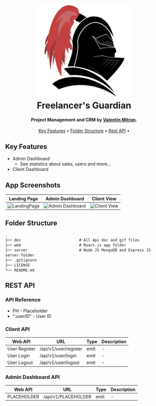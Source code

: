 <h1 align="center">
  <br>
<img src="https://github.com/ValentinMitran/FreelancersGuardian/blob/master/logo.png" alt="Freelancer's Guardian" width="300">
  <br>
Freelancer's Guardian
  <br>
</h1>

<h4 align="center">Project Management and CRM by <a href="https://www.linkedin.com/in/valentinmitran/" target="_blank">Valentin Mitran</a>.</h4>

<p align="center">
  <a href="#key-features">Key Features</a> •
  <a href="#folder-structure">Folder Structure</a> •
  <a href="#rest-api">Rest API</a> •
</p>

## Key Features

- Admin Dashboard
  - See statistics about sales, users and more...
- Client Dashboard
  


## App Screenshots

Landing Page         |  Admin Dashboard | Client View   
:-------------------------:|:-------------------------:|:-------------------------:
<img src="https://via.placeholder.com/1920x1080" title="LandingPage " width="100%"> |<img src="https://via.placeholder.com/1920x1080" title="Admin Dashboard " width="100%">|<img src="https://via.placeholder.com/1920x1080" title="Client View" width="100%">

## Folder Structure

    .
    ├── doc                          # All Api doc and gif files
    ├── web                          # React.js app folder
    ├── server                       # Node JS MongoDB and Express JS server folder
    ├── .gitignore
    ├── LICENSE
    └── README.md


## REST API

### API Reference

- PH - Placeholder
- ":userID" -  User ID

### Client API

Web API| URL | Type | Description
------------ | ------------- |------------- | -------------
User Register| /api/v1/user/register | emit | -
User Login | /api/v1/user/login | emit | -
User Logout | /api/v1/user/logout | emit | -


### Admin Dashboard API

Web API| URL | Type | Description
------------ | ------------- |------------- | -------------
PLACEHOLDER| /api/v1/PLACEHOLDER | emit | -
